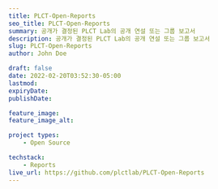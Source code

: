 ```yaml
---
title: PLCT-Open-Reports
seo_title: PLCT-Open-Reports
summary: 공개가 결정된 PLCT Lab의 공개 연설 또는 그룹 보고서
description: 공개가 결정된 PLCT Lab의 공개 연설 또는 그룹 보고서
slug: PLCT-Open-Reports
author: John Doe

draft: false
date: 2022-02-20T03:52:30-05:00
lastmod: 
expiryDate: 
publishDate: 

feature_image: 
feature_image_alt: 

project types: 
    - Open Source

techstack:
    - Reports
live_url: https://github.com/plctlab/PLCT-Open-Reports
---
```


